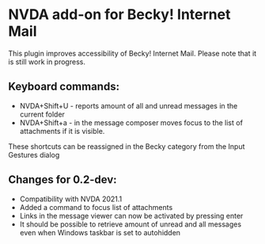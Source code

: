 # NVDA add-on for Becky! Internet Mail

This plugin improves accessibility of Becky! Internet Mail. Please note that it is still work in progress.

## Keyboard commands:

* NVDA+Shift+U - reports amount of all and unread messages in the current folder
* NVDA+Shift+a - in the message composer moves focus to the list of attachments if it is visible.

These shortcuts can be reassigned in the Becky category from the Input Gestures dialog

## Changes for 0.2-dev:
* Compatibility with NVDA 2021.1
* Added a command to focus list of attachments
* Links in the message viewer can now be activated by pressing enter
* It should be possible to retrieve amount of unread and all messages even when Windows taskbar is set to autohidden
